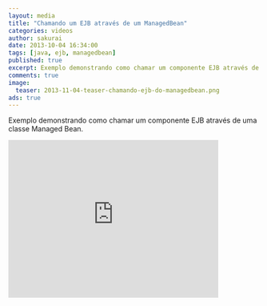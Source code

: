 ```yaml
---
layout: media
title: "Chamando um EJB através de um ManagedBean"
categories: videos
author: sakurai
date: 2013-10-04 16:34:00
tags: [java, ejb, managedbean]
published: true
excerpt: Exemplo demonstrando como chamar um componente EJB através de uma classe Managed Bean.
comments: true
image:
  teaser: 2013-11-04-teaser-chamando-ejb-do-managedbean.png
ads: true
---
```


Exemplo demonstrando como chamar um componente EJB através de uma classe Managed Bean.

<iframe width="420" height="315" src="https://www.youtube.com/embed/fxQst-VcKQo" frameborder="0" allowfullscreen></iframe>
